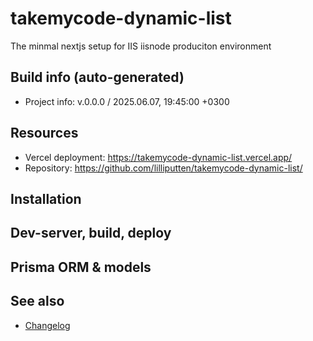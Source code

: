 <!--
 @since 2025.06.07, 19:45
 @changed 2025.06.07, 19:45
-->

# takemycode-dynamic-list

The minmal nextjs setup for IIS iisnode produciton environment

## Build info (auto-generated)

- Project info: v.0.0.0 / 2025.06.07, 19:45:00 +0300

## Resources

- Vercel deployment: https://takemycode-dynamic-list.vercel.app/
- Repository: https://github.com/lilliputten/takemycode-dynamic-list/

## Installation

## Dev-server, build, deploy

## Prisma ORM & models

## See also

- [Changelog](CHANGELOG.md)
